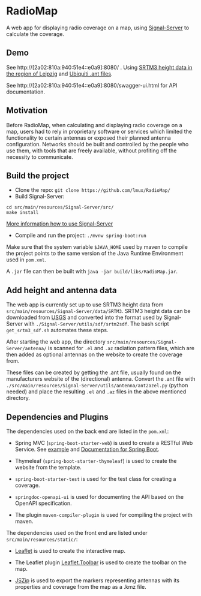 # RadioMap

A web app for displaying radio coverage on a map, using [Signal-Server](https://github.com/lmux/Signal-Server) to calculate the coverage.


## Demo 

See http://[2a02:810a:940:51e4::e0a9]:8080/ . Using [SRTM3 height data in the region of Leipzig](https://dds.cr.usgs.gov/srtm/version2_1/SRTM3/Eurasia/) and [Ubiquiti .ant files](https://help.ui.com/hc/en-us/articles/204952114-airMAX-Antenna-Data).

See http://[2a02:810a:940:51e4::e0a9]:8080/swagger-ui.html for API documentation.

## Motivation

Before RadioMap, when calculating and displaying radio coverage on a map, users had to rely in proprietary software or services which limited the functionality to certain antennas or exposed their planned antenna configuration. 
Networks should be built and controlled by the people who use them, with tools that are freely available, without profiting off the necessity to communicate.

## Build the project

- Clone the repo: `git clone https://github.com/lmux/RadioMap/`
- Build Signal-Server: 
```
cd src/main/resources/Signal-Server/src/
make install
```
[More information how to use Signal-Server](https://github.com/lmux/Signal-Server)
- Compile and run the project: `./mvnw spring-boot:run`

Make sure that the system variable `$JAVA_HOME` used by maven to compile the project points to the same version of the Java Runtime Environment used in `pom.xml`.

A `.jar` file can then be built with `java -jar build/libs/RadioMap.jar`.

## Add height and antenna data

The web app is currently set up to use SRTM3 height data from `src/main/resources/Signal-Server/data/SRTM3`.
SRTM3 height data can be downloaded from [USGS](https://dds.cr.usgs.gov/srtm/version2_1/SRTM3/Eurasia/) and converted into the format used by Signal-Server with `./Signal-Server/utils/sdf/srtm2sdf`.
The bash script `get_srtm3_sdf.sh` automates these steps.

After starting the web app, the directory `src/main/resources/Signal-Server/antenna/` is scanned for `.el` and `.az` radiation pattern files, which are then added as optional antennas on the website to create the coverage from.

These files can be created by getting the .ant file, usually found on the manufacturers website of the (directional) antenna. Convert the .ant file with `./src/main/resources/Signal-Server/utils/antenna/ant2azel.py` (python needed)
and place the resulting `.el` and `.az` files in the above mentioned directory.

## Dependencies and Plugins

The dependencies used on the back end are listed in the `pom.xml`:

- Spring MVC (`spring-boot-starter-web`) is used to create a RESTful Web Service. See [example](https://spring.io/guides/gs/rest-service/) and [Documentation for Spring Boot](https://spring.io/projects/spring-boot#overview).

- Thymeleaf (`spring-boot-starter-thymeleaf`) is used to create the website from the template.

- `spring-boot-starter-test` is used for the test class for creating a coverage.

- `springdoc-openapi-ui` is used for documenting the API based on the OpenAPI specification.

- The plugin `maven-compiler-plugin` is used for compiling the project with maven.

The dependencies used on the front end are listed under `src/main/resources/static/`:

- [Leaflet](https://github.com/Leaflet/Leaflet) is used to create the interactive map.

- The Leaflet plugin [Leaflet.Toolbar](https://github.com/Leaflet/Leaflet.toolbar) is used to create the toolbar on the map.

- [JSZip](https://github.com/Stuk/jszip/) is used to export the markers representing antennas with its properties and coverage from the map as a .kmz file.

